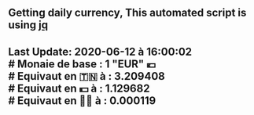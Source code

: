 ## Getting daily currency, This automated script is using [jq](https://stedolan.github.io/jq/)
## Last Update:  2020-06-12 à 16:00:02 </br># Monaie de base : 1 "EUR" 💶 </br> # Equivaut en 🇹🇳 à :  3.209408 </br> # Equivaut en 💵 à : 1.129682</br> # Equivaut en 🐱‍💻 à :  0.000119

